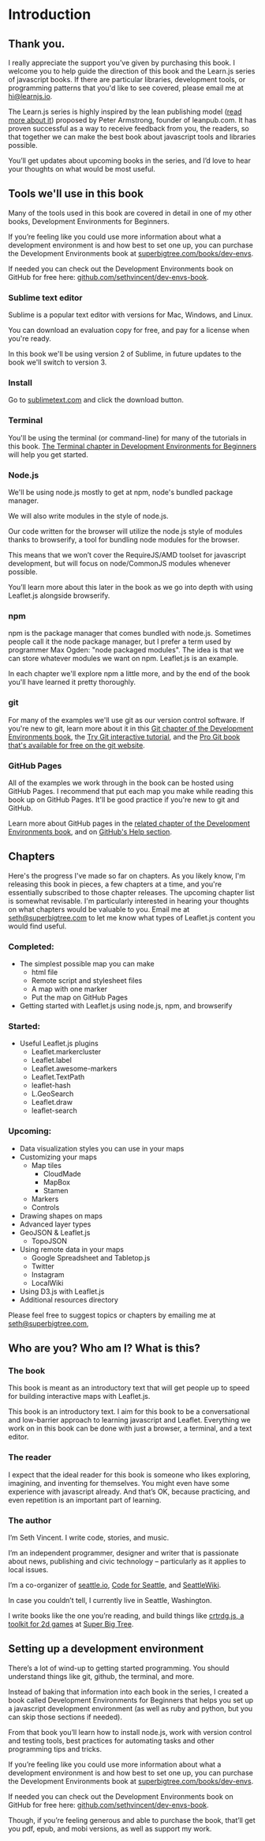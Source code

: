 # Introduction

## Thank you.
I really appreciate the support you’ve given by purchasing this book.
I welcome you to help guide the direction of this book and the Learn.js series of javascript books. If there are particular libraries, development tools, or programming patterns that you'd like to see covered, please email me at [hi@learnjs.io](mailto:hi@learnjs.io).

The Learn.js series is highly inspired by the lean publishing model ([read more about it](https://leanpub.com/manifesto)) proposed by Peter Armstrong, founder of leanpub.com. It has proven successful as a way to receive feedback from you, the readers, so that together we can make the best book about javascript tools and libraries possible.

You’ll get updates about upcoming books in the series, and I’d love to hear your thoughts on what would be most useful.

## Tools we'll use in this book

Many of the tools used in this book are covered in detail in one of my other books, Development Environments for Beginners.

If you’re feeling like you could use more information about what a development environment is and how best to set one up, you can purchase the Development Environments book at [superbigtree.com/books/dev-envs](http://superbigtree.com/books/dev-envs).

If needed you can check out the Development Environments book on GitHub for free here: [github.com/sethvincent/dev-envs-book](http://github.com/sethvincent/dev-envs-book).

### Sublime text editor

Sublime is a popular text editor with versions for Mac, Windows, and Linux. 

You can download an evaluation copy for free, and pay for a license when you're ready.

In this book we'll be using version 2 of Sublime, in future updates to the book we'll switch to version 3.

### Install
Go to [sublimetext.com](http://www.sublimetext.com/) and click the download button.

### Terminal

You'll be using the terminal (or command-line) for many of the tutorials in this book. [The Terminal chapter in Development Environments for Beginners](https://github.com/sethvincent/dev-envs-book/blob/master/manuscript/terminal.md) will help you get started.

### Node.js

We'll be using node.js mostly to get at npm, node's bundled package manager.

We will also write modules in the style of node.js.

Our code written for the browser will utilize the node.js style of modules thanks to browserify, a tool for bundling node modules for the browser.

This means that we won’t cover the RequireJS/AMD toolset for javascript development, but will focus on node/CommonJS modules whenever possible.

You’ll learn more about this later in the book as we go into depth with using Leaflet.js alongside browserify.

### npm

npm is the package manager that comes bundled with node.js. Sometimes people call it the node package manager, but I prefer a term used by programmer Max Ogden: "node packaged modules". The idea is that we can store whatever modules we want on npm. Leaflet.js is an example.

In each chapter we'll explore npm a little more, and by the end of the book you'll have learned it pretty thoroughly.

### git

For many of the examples we'll use git as our version control software. If you're new to git, learn more about it in this [Git chapter of the Development Environments book](http://git-scm.com/book), the [Try Git interactive tutorial](http://try.github.io/), and the [Pro Git book that's available for free on the git website](http://git-scm.com/book).

### GitHub Pages

All of the examples we work through in the book can be hosted using GitHub Pages. I recommend that put each map you make while reading this book up on GitHub Pages. It'll be good practice if you're new to git and GitHub.

Learn more about GitHub pages in the [related chapter of the Development Environments book](https://github.com/sethvincent/dev-envs-book/blob/master/manuscript/github.md), and on [GitHub's Help section](https://help.github.com/categories/20/articles).

## Chapters

Here's the progress I've made so far on chapters. As you likely know, I'm releasing this book in pieces, a few chapters at a time, and you're essentially subscribed to those chapter releases. The upcoming chapter list is somewhat revisable. I'm particularly interested in hearing your thoughts on what chapters would be valuable to you. Email me at seth@superbigtree.com to let me know what types of Leaflet.js content you would find useful.

### Completed:
- The simplest possible map you can make
  - html file
  - Remote script and stylesheet files
  - A map with one marker
  - Put the map on GitHub Pages
- Getting started with Leaflet.js using node.js, npm, and browserify

### Started:

- Useful Leaflet.js plugins
  - Leaflet.markercluster
  - Leaflet.label
  - Leaflet.awesome-markers
  - Leaflet.TextPath
  - leaflet-hash
  - L.GeoSearch
  - Leaflet.draw
  - leaflet-search

### Upcoming:
- Data visualization styles you can use in your maps
- Customizing your maps
  - Map tiles
    - CloudMade
    - MapBox
    - Stamen
  - Markers
  - Controls
- Drawing shapes on maps
- Advanced layer types
- GeoJSON & Leaflet.js
  - TopoJSON
- Using remote data in your maps
  - Google Spreadsheet and Tabletop.js
  - Twitter
  - Instagram
  - LocalWiki
- Using D3.js with Leaflet.js
- Additional resources directory

Please feel free to suggest topics or chapters by emailing me at seth@superbigtree.com, 

## Who are you? Who am I? What is this?

### The book
This book is meant as an introductory text that will get people up to speed for building interactive maps with Leaflet.js.

This book is an introductory text. I aim for this book to be a conversational and low-barrier approach to learning javascript and Leaflet. Everything we work on in this book can be done with just a browser, a terminal, and a text editor.

### The reader
I expect that the ideal reader for this book is someone who likes exploring, imagining, and inventing for themselves. You might even have some experience with javascript already. And that’s OK, because practicing, and even repetition is an important part of learning.

### The author
I’m Seth Vincent. I write code, stories, and music. 

I’m an independent programmer, designer and writer that is passionate about news, publishing and civic technology – particularly as it applies to local issues.

I’m a co-organizer of [seattle.io](http://seattle.io), [Code for Seattle](http://codeforseattle.org/), and [SeattleWiki](http://seattlewiki.net/). 

In case you couldn’t tell, I currently live in Seattle, Washington.

I write books like the one you’re reading, and build things like [crtrdg.js, a toolkit for 2d games](http://crtrdg.github.io/) at [Super Big Tree](http://superbigtree.com/).

## Setting up a development environment
There’s a lot of wind-up to getting started programming. You should understand things like git, github, the terminal, and more.

Instead of baking that information into each book in the series, I created a book called Development Environments for Beginners that helps you set up a javascript development environment (as well as ruby and python, but you can skip those sections if needed).

From that book you’ll learn how to install node.js, work with version control and testing tools, best practices for automating tasks and other programming tips and tricks.

If you’re feeling like you could use more information about what a development environment is and how best to set one up, you can purchase the Development Environments book at [superbigtree.com/books/dev-envs](http://superbigtree.com/books/dev-envs).

If needed you can check out the Development Environments book on GitHub for free here: [github.com/sethvincent/dev-envs-book](http://github.com/sethvincent/dev-envs-book).

Though, if you’re feeling generous and able to purchase the book, that’ll get you pdf, epub, and mobi versions, as well as support my work.

